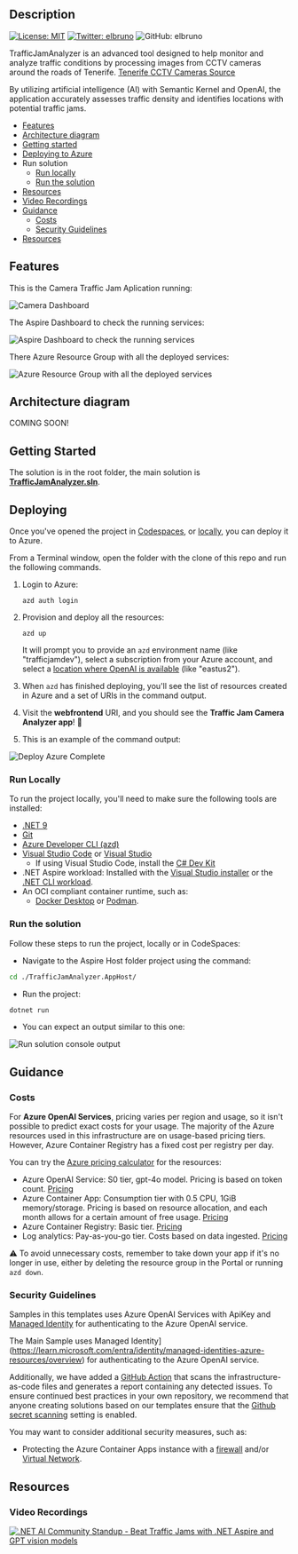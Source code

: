<!-- [![Open in GitHub Codespaces](https://github.com/codespaces/badge.svg)](https://codespaces.new/Azure-Samples/netaitrafficjamanalyzer) -->

## Description

[![License: MIT](https://img.shields.io/badge/License-MIT-yellow.svg)](/LICENSE)
[![Twitter: elbruno](https://img.shields.io/twitter/follow/elbruno.svg?style=social)](https://twitter.com/elbruno)
![GitHub: elbruno](https://img.shields.io/github/followers/elbruno?style=social)

TrafficJamAnalyzer is an advanced tool designed to help monitor and analyze traffic conditions by processing images from CCTV cameras around the roads of Tenerife. [Tenerife CCTV Cameras Source](https://cic.tenerife.es/web3/mosaico_cctv/camaras_trafico_b.html)

By utilizing artificial intelligence (AI) with Semantic Kernel and OpenAI, the application accurately assesses traffic density and identifies locations with potential traffic jams.

- [Features](#features)
- [Architecture diagram](#architecture-diagram)
- [Getting started](#getting-started)
- [Deploying to Azure](#deploying)
- Run solution
  <!-- - [Run in CodeSpaces](#run-in-github-codespaces) -->
  - [Run locally](#run-locally)
  - [Run the solution](#run-the-solution)
- [Resources](#resources)
- [Video Recordings](#video-recordings)
- [Guidance](#guidance)
  - [Costs](#costs)
  - [Security Guidelines](#security-guidelines)
- [Resources](#resources)

## Features

<!-- **(Coming soon!) GitHub CodeSpaces:** This project is designed to be opened in GitHub Codespaces as an easy way for anyone to try out these libraries entirely in the browser. -->

This is the Camera Traffic Jam Aplication running:

![Camera Dashboard](./images/01CameraTrafficJam.png)

The Aspire Dashboard to check the running services:

![Aspire Dashboard to check the running services](./images/05AspireDashboard.png)

There Azure Resource Group with all the deployed services:

![Azure Resource Group with all the deployed services](./images/08AzureResourceGroups.png)

## Architecture diagram

COMING SOON!

## Getting Started

The solution is in the root folder, the main solution is **[TrafficJamAnalyzer.sln](./TrafficJamAnalyzer.sln)**.

## Deploying

Once you've opened the project in [Codespaces](#run-in-github-codespaces), or [locally](#run-locally), you can deploy it to Azure.

From a Terminal window, open the folder with the clone of this repo and run the following commands.

1. Login to Azure:

    ```shell
    azd auth login
    ```

1. Provision and deploy all the resources:

    ```shell
    azd up
    ```

    It will prompt you to provide an `azd` environment name (like "trafficjamdev"), select a subscription from your Azure account, and select a [location where OpenAI is available](https://azure.microsoft.com/explore/global-infrastructure/products-by-region/?products=cognitive-services&regions=all) (like "eastus2").

1. When `azd` has finished deploying, you'll see the list of resources created in Azure and a set of URIs in the command output.

1. Visit the **webfrontend** URI, and you should see the **Traffic Jam Camera Analyzer app**! 🎉

1. This is an example of the command output:

![Deploy Azure Complete](./images/15DeployAzureComplete.png)

<!-- ### Run in GitHub CodeSpaces

1. Create a new  Codespace using the `Code` button at the top of the repository.

![create Codespace](./images/25CreateCodeSpace.png)

1. The Codespace creation process can take a couple of minutes.

1. Once the Codespace is loaded, it should have all the necessary requirements to run the demo projects. -->

### Run Locally

To run the project locally, you'll need to make sure the following tools are installed:

- [.NET 9](https://dotnet.microsoft.com/downloads/)
- [Git](https://git-scm.com/downloads)
- [Azure Developer CLI (azd)](https://aka.ms/install-azd)
- [Visual Studio Code](https://code.visualstudio.com/Download) or [Visual Studio](https://visualstudio.microsoft.com/downloads/)
  - If using Visual Studio Code, install the [C# Dev Kit](https://marketplace.visualstudio.com/items?itemName=ms-dotnettools.csdevkit)
- .NET Aspire workload:
    Installed with the [Visual Studio installer](https://learn.microsoft.com/en-us/dotnet/aspire/fundamentals/setup-tooling?tabs=windows&pivots=visual-studio#install-net-aspire) or the [.NET CLI workload](https://learn.microsoft.com/en-us/dotnet/aspire/fundamentals/setup-tooling?tabs=windows&pivots=visual-studio#install-net-aspire).
- An OCI compliant container runtime, such as:
  - [Docker Desktop](https://www.docker.com/products/docker-desktop/) or [Podman](https://podman.io/).

### Run the solution

Follow these steps to run the project, locally or in CodeSpaces:

- Navigate to the Aspire Host folder project using the command:

```bash
cd ./TrafficJamAnalyzer.AppHost/
```

- Run the project:

```bash
dotnet run
```

- You can expect an output similar to this one:

![Run solution console output](./images/20DotNetRunAppHost.png)

## Guidance

### Costs

For **Azure OpenAI Services**, pricing varies per region and usage, so it isn't possible to predict exact costs for your usage.
The majority of the Azure resources used in this infrastructure are on usage-based pricing tiers.
However, Azure Container Registry has a fixed cost per registry per day.

You can try the [Azure pricing calculator](https://azure.com/e/2176802ea14941e4959eae8ad335aeb5) for the resources:

- Azure OpenAI Service: S0 tier, gpt-4o model. Pricing is based on token count. [Pricing](https://azure.microsoft.com/pricing/details/cognitive-services/openai-service/)
- Azure Container App: Consumption tier with 0.5 CPU, 1GiB memory/storage. Pricing is based on resource allocation, and each month allows for a certain amount of free usage. [Pricing](https://azure.microsoft.com/pricing/details/container-apps/)
- Azure Container Registry: Basic tier. [Pricing](https://azure.microsoft.com/pricing/details/container-registry/)
- Log analytics: Pay-as-you-go tier. Costs based on data ingested. [Pricing](https://azure.microsoft.com/pricing/details/monitor/)

⚠️ To avoid unnecessary costs, remember to take down your app if it's no longer in use, either by deleting the resource group in the Portal or running `azd down`.

### Security Guidelines

Samples in this templates uses Azure OpenAI Services with ApiKey and [Managed Identity](https://learn.microsoft.com/entra/identity/managed-identities-azure-resources/overview) for authenticating to the Azure OpenAI service.

The Main Sample uses Managed Identity](https://learn.microsoft.com/entra/identity/managed-identities-azure-resources/overview) for authenticating to the Azure OpenAI service.

Additionally, we have added a [GitHub Action](https://github.com/microsoft/security-devops-action) that scans the infrastructure-as-code files and generates a report containing any detected issues. To ensure continued best practices in your own repository, we recommend that anyone creating solutions based on our templates ensure that the [Github secret scanning](https://docs.github.com/code-security/secret-scanning/about-secret-scanning) setting is enabled.

You may want to consider additional security measures, such as:

- Protecting the Azure Container Apps instance with a [firewall](https://learn.microsoft.com/azure/container-apps/waf-app-gateway) and/or [Virtual Network](https://learn.microsoft.com/azure/container-apps/networking?tabs=workload-profiles-env%2Cazure-cli).

## Resources

### Video Recordings

[![.NET AI Community Standup - Beat Traffic Jams with .NET Aspire and GPT vision models](./images/35netaishow.png)](https://www.youtube.com/watch?v=AdV1tVGmmhQ)
